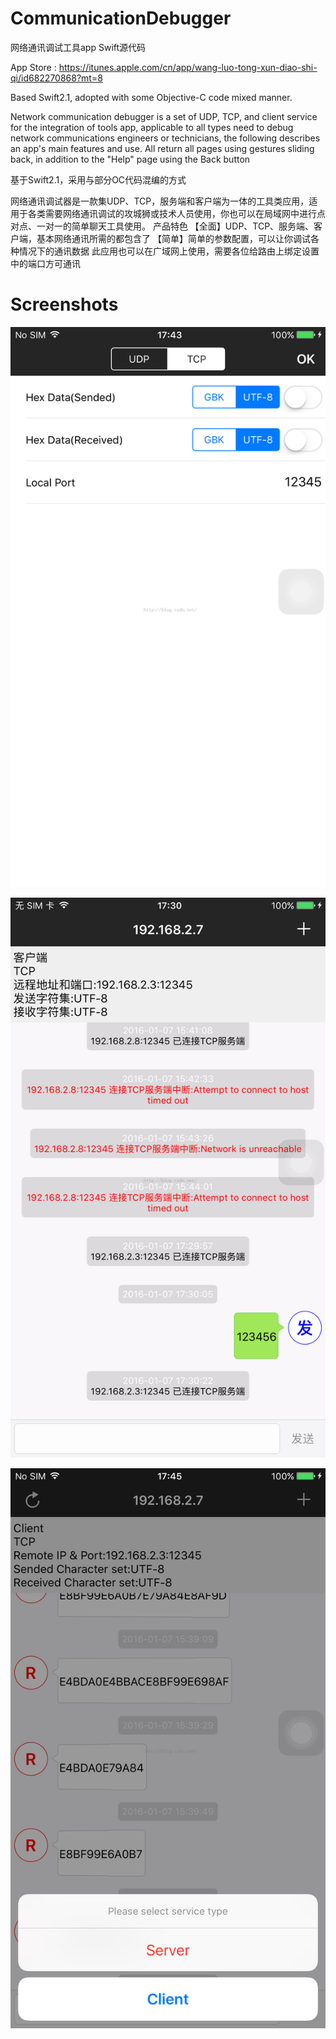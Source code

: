 # CommunicationDebugger
网络通讯调试工具app Swift源代码

App Store : https://itunes.apple.com/cn/app/wang-luo-tong-xun-diao-shi-qi/id682270868?mt=8


Based Swift2.1, adopted with some Objective-C code mixed manner.

Network communication debugger is a set of UDP, TCP, and client service for the integration of tools app, applicable to all types need to debug network communications engineers or technicians, the following describes an app's main features and use.
All return all pages using gestures sliding back, in addition to the "Help" page using the Back button


基于Swift2.1，采用与部分OC代码混编的方式

网络通讯调试器是一款集UDP、TCP，服务端和客户端为一体的工具类应用，适用于各类需要网络通讯调试的攻城狮或技术人员使用，你也可以在局域网中进行点对点、一对一的简单聊天工具使用。
产品特色
【全面】UDP、TCP、服务端、客户端，基本网络通讯所需的都包含了
【简单】简单的参数配置，可以让你调试各种情况下的通讯数据
此应用也可以在广域网上使用，需要各位给路由上绑定设置中的端口方可通讯


# Screenshots
![image](https://github.com/alimysoyang/CommunicationDebugger/raw/master/Screenshots/20160111163128197.png)

![image](https://github.com/alimysoyang/CommunicationDebugger/raw/master/Screenshots/20160111163233262.png)

![image](https://github.com/alimysoyang/CommunicationDebugger/raw/master/Screenshots/20160111163323433.png)
